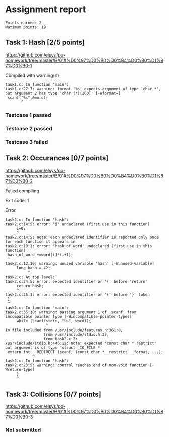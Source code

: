 # Assignment report
```
Points earned: 2
Maximum points: 19
```

## Task 1: Hash [2/5 points]
https://github.com/elsys/po-homework/tree/master/B/01#%D0%97%D0%B0%D0%B4%D0%B0%D1%87%D0%B0-1

Compiled with warning(s)
```
task1.c: In function 'main':
task1.c:27:7: warning: format '%s' expects argument of type 'char *', but argument 2 has type 'char (*)[200]' [-Wformat=]
 scanf("%s",&word);
       ^

```
### Testcase 1 passed
### Testcase 2 passed
### Testcase 3 failed

## Task 2: Occurances [0/7 points]
https://github.com/elsys/po-homework/tree/master/B/01#%D0%97%D0%B0%D0%B4%D0%B0%D1%87%D0%B0-2

Failed compiling

Exit code: 1

Error
```
task2.c: In function 'hash':
task2.c:14:5: error: 'i' undeclared (first use in this function)
     i=0;
     ^
task2.c:14:5: note: each undeclared identifier is reported only once for each function it appears in
task2.c:19:1: error: 'hash_of_word' undeclared (first use in this function)
 hash_of_word +=word[i]*(i+1);
 ^
task2.c:12:10: warning: unused variable 'hash' [-Wunused-variable]
     long hash = 42;
          ^
task2.c: At top level:
task2.c:24:5: error: expected identifier or '(' before 'return'
     return hash;
     ^
task2.c:25:1: error: expected identifier or '(' before '}' token
 }
 ^
task2.c: In function 'main':
task2.c:35:18: warning: passing argument 1 of 'scanf' from incompatible pointer type [-Wincompatible-pointer-types]
     while (scanf(stdin, "%s", word)){
                  ^
In file included from /usr/include/features.h:361:0,
                 from /usr/include/stdio.h:27,
                 from task2.c:2:
/usr/include/stdio.h:446:12: note: expected 'const char * restrict' but argument is of type 'struct _IO_FILE *'
 extern int __REDIRECT (scanf, (const char *__restrict __format, ...),
            ^
task2.c: In function 'hash':
task2.c:23:5: warning: control reaches end of non-void function [-Wreturn-type]
     }
     ^

```

## Task 3: Collisions [0/7 points]
https://github.com/elsys/po-homework/tree/master/B/01#%D0%97%D0%B0%D0%B4%D0%B0%D1%87%D0%B0-3

### Not submitted
